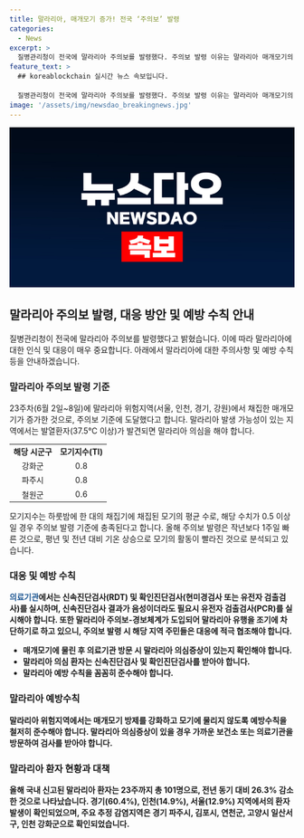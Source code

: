 ```yaml
---
title: 말라리아, 매개모기 증가! 전국 ‘주의보’ 발령
categories:
  - News
excerpt: >
  질병관리청이 전국에 말라리아 주의보를 발령했다. 주의보 발령 이유는 말라리아 매개모기의 증가로, 충남·강원·전북·경기 등 4개 시/도 내 53개 시군구에서 위험 지역으로 지정됐다. 말라리아 의심시 신속진단검사(RDT)와 확인진단검사를 권고하며, 모기지수 측정에서 강화군, 파주시, 철원군 등이 주의보 발령 기준을 충족했다. 말라리아 발생 환자는 101명으로 전년 대비 26.3% 감소하였고, 국내 말라리아 퇴치를 위해 실행계획 수립했다. 위험지역 주민들은 매개모기 방제를 강화하고 의료기관에서 검사를 받아야 한다.
feature_text: >
  ## koreablockchain 실시간 뉴스 속보입니다.

  질병관리청이 전국에 말라리아 주의보를 발령했다. 주의보 발령 이유는 말라리아 매개모기의 증가로, 충남·강원·전북·경기 등 4개 시/도 내 53개 시군구에서 위험 지역으로 지정됐다. 말라리아 의심시 신속진단검사(RDT)와 확인진단검사를 권고하며, 모기지수 측정에서 강화군, 파주시, 철원군 등이 주의보 발령 기준을 충족했다. 말라리아 발생 환자는 101명으로 전년 대비 26.3% 감소하였고, 국내 말라리아 퇴치를 위해 실행계획 수립했다. 위험지역 주민들은 매개모기 방제를 강화하고 의료기관에서 검사를 받아야 한다.
image: '/assets/img/newsdao_breakingnews.jpg'
---
```


<p><img src="/assets/img/newsdao_breakingnews.jpg" alt="koreablockchain 속보" /></p>

<h2 data-ke-size="size26">말라리아 주의보 발령, 대응 방안 및 예방 수칙 안내</h2>

<p data-ke-size="size16">질병관리청이 전국에 말라리아 주의보를 발령했다고 밝혔습니다. 이에 따라 말라리아에 대한 인식 및 대응이 매우 중요합니다. 아래에서 말라리아에 대한 주의사항 및 예방 수칙 등을 안내하겠습니다.</p>

<h3>말라리아 주의보 발령 기준</h3>

<p data-ke-size="size16">23주차(6월 2일~8일)에 말라리아 위험지역(서울, 인천, 경기, 강원)에서 채집한 매개모기가 증가한 것으로, 주의보 기준에 도달했다고 합니다. 말라리아 발생 가능성이 있는 지역에서는 발열환자(37.5℃ 이상)가 발견되면 말라리아 의심을 해야 합니다.</p>

<table>
  <tr>
    <td style="text-align: center; height: 17px;"><b>해당 시군구</b></td>
    <td style="text-align: center; height: 17px;"><b>모기지수(TI)</b></td>
  </tr>
  <tr>
    <td style="text-align: center; height: 17px;">강화군</td>
    <td style="text-align: center; height: 17px;">0.8</td>
  </tr>
  <tr>
    <td style="text-align: center; height: 17px;">파주시</td>
    <td style="text-align: center; height: 17px;">0.8</td>
  </tr>
  <tr>
    <td style="text-align: center; height: 17px;">철원군</td>
    <td style="text-align: center; height: 17px;">0.6</td>
  </tr>
</table>

<p data-ke-size="size16">모기지수는 하룻밤에 한 대의 채집기에 채집된 모기의 평균 수로, 해당 수치가 0.5 이상일 경우 주의보 발령 기준에 충족된다고 합니다. 올해 주의보 발령은 작년보다 1주일 빠른 것으로, 평년 및 전년 대비 기온 상승으로 모기의 활동이 빨라진 것으로 분석되고 있습니다.</p>

<h3>대응 및 예방 수칙</h3>

<p data-ke-size="size16"><b><span style="color: #1a5490;">의료기관</span><b>에서는 신속진단검사(RDT) 및 확인진단검사(현미경검사 또는 유전자 검출검사)를 실시하며, 신속진단검사 결과가 음성이더라도 필요시 유전자 검출검사(PCR)를 실시해야 합니다. 또한 말라리아 주의보-경보체계가 도입되어 말라리아 유행을 조기에 차단하기로 하고 있으니, 주의보 발령 시 해당 지역 주민들은 대응에 적극 협조해야 합니다.</b></p>

<ul>
  <li>매개모기에 물린 후 의료기관 방문 시 말라리아 의심증상이 있는지 확인해야 합니다.</li>
  <li>말라리아 의심 환자는 신속진단검사 및 확인진단검사를 받아야 합니다.</li>
  <li>말라리아 예방 수칙을 꼼꼼히 준수해야 합니다.</li>
</ul>

<h3>말라리아 예방수칙</h3>

<p data-ke-size="size16"><b>말라리아 위험지역에서는 매개모기 방제를 강화하고 모기에 물리지 않도록 예방수칙을 철저히 준수해야 합니다. 말라리아 의심증상이 있을 경우 가까운 보건소 또는 의료기관을 방문하여 검사를 받아야 합니다.</b></p>

<h3>말라리아 환자 현황과 대책</h3>

<p data-ke-size="size16">올해 국내 신고된 말라리아 환자는 23주까지 총 101명으로, 전년 동기 대비 26.3% 감소한 것으로 나타났습니다. 경기(60.4%), 인천(14.9%), 서울(12.9%) 지역에서의 환자 발생이 확인되었으며, 주요 추정 감염지역은 경기 파주시, 김포시, 연천군, 고양시 일산서구, 인천 강화군으로 확인되었습니다.</p>

<p data-ke-size="size16">&nbsp;</p>

